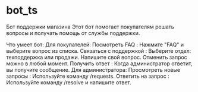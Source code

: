 # bot_ts
Бот поддержки магазина
Этот бот помогает покупателям решать вопросы и получать помощь от службы поддержки.

Что умеет бот:
Для покупателей:
Посмотреть FAQ : Нажмите "FAQ" и выберите вопрос из списка.
Связаться с поддержкой :
Выберите отдел: техподдержка или продажи.
Напишите свой вопрос.
Отменить запрос можно в любой момент.
Получить ответ : Когда администратор ответит, вы получите сообщение.
Для администратора:
Просмотреть новые запросы : Используйте команду /requests.
Ответить на запрос : Используйте команду /resolve <ID> и напишите ответ.
